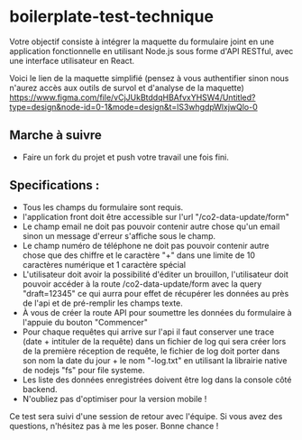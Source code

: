 # boilerplate-test-technique

Votre objectif consiste à intégrer la maquette du formulaire joint en une application fonctionnelle en utilisant Node.js sous forme d'API RESTful, avec une interface utilisateur en React.

Voici le lien de la maquette simplifié (pensez à vous authentifier sinon nous n'aurez accès aux outils de survol et d'analyse de la maquette)
https://www.figma.com/file/vCjJUkBtddqHBAfvxYHSW4/Untitled?type=design&node-id=0-1&mode=design&t=lS3whgdpWlxjwQlo-0

## Marche à suivre
- Faire un fork du projet et push votre travail une fois fini.

## Specifications :
- Tous les champs du formulaire sont requis.
- l'application front doit être accessible sur l'url "/co2-data-update/form"
- Le champ email ne doit pas pouvoir contenir autre chose qu'un email sinon un message d'erreur s'affiche sous le champ.
- Le champ numéro de téléphone ne doit pas pouvoir contenir autre chose que des chiffre et le caractère "+" dans une limite de 10 caractères numérique et 1 caractère spécial
- L'utilisateur doit avoir la possibilité d'éditer un brouillon, l'utilisateur doit pouvoir accéder à la route /co2-data-update/form avec la query "draft=12345" ce qui aurra pour effet de récupérer les données au près de l'api et de pré-remplir les champs texte.
- À vous de créer la route API pour soumettre les données du formulaire à l'appuie du bouton "Commencer"
- Pour chaque requêtes qui arrive sur l'api il faut conserver une trace (date + intituler de la requête) dans un fichier de log qui sera créer lors de la première réception de requête, le fichier de log doit porter dans son nom la date du jour + le nom "-log.txt" en utilisant la librairie native de nodejs "fs" pour file systeme.
- Les liste des données enregistrées doivent être log dans la console côté backend.
- N'oubliez pas d'optimiser pour la version mobile !

Ce test sera suivi d'une session de retour avec l'équipe. Si vous avez des questions, n'hésitez pas à me les poser. Bonne chance !
